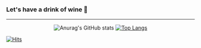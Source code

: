 ### Let's have a drink of wine :wine_glass:

------------
<div align=center>
  
![Anurag's GitHub stats](https://github-readme-stats.vercel.app/api?username=vodkamitlime&show_icons=true&theme=onedark)
[![Top Langs](https://github-readme-stats.vercel.app/api/top-langs/?username=vodkamitlime&layout=compact)](https://github.com/anuraghazra/github-readme-stats)
</div>

<div>
  
  [![Hits](https://hits.seeyoufarm.com/api/count/incr/badge.svg?url=https%3A%2F%2Fgithub.com%2Fvodkamitlime)](https://hits.seeyoufarm.com)
  
</div>
